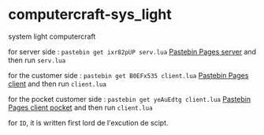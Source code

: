 # computercraft-sys_light
system light computercraft

for server side : `pastebin get ixr82pUP serv.lua` [Pastebin Pages server](https://pastebin.com/ixr82pUP)
and then run `serv.lua`

for the customer side : `pastebin get B0EFx535 client.lua` [Pastebin Pages client](https://pastebin.com/B0EFx535)
and then run `client.lua`

for the pocket customer side : `pastebin get yeAuEdtg client.lua` [Pastebin Pages client pocket](https://pastebin.com/yeAuEdtg)
and then run `client.lua`

for `ID`, it is written first lord de l'excution de scipt.
